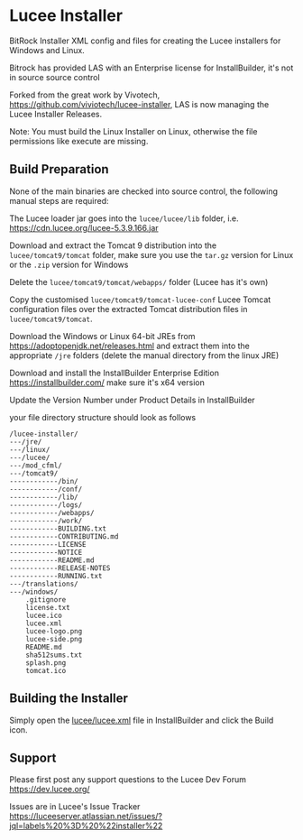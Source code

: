 # Lucee Installer #

BitRock Installer XML config and files for creating the Lucee installers for Windows and Linux.

Bitrock has provided LAS with an Enterprise license for InstallBuilder, it's not in source source control

Forked from the great work by Vivotech, <https://github.com/viviotech/lucee-installer>, LAS is now managing the Lucee Installer Releases.

Note: You must build the Linux Installer on Linux, otherwise the file permissions like execute are missing.

## Build Preparation ##

None of the main binaries are checked into source control, the following manual steps are required:

The Lucee loader jar goes into the `lucee/lucee/lib` folder, i.e. <https://cdn.lucee.org/lucee-5.3.9.166.jar>

Download and extract the Tomcat 9 distribution into the `lucee/tomcat9/tomcat` folder, make sure you use the `tar.gz` version for Linux or the `.zip` version for Windows

Delete the `lucee/tomcat9/tomcat/webapps/` folder (Lucee has it's own)

Copy the customised `lucee/tomcat9/tomcat-lucee-conf` Lucee Tomcat configuration files over the extracted Tomcat distribution files  in `lucee/tomcat9/tomcat`.

Download the Windows or Linux 64-bit JREs from <https://adoptopenjdk.net/releases.html> and extract them into the appropriate `/jre` folders (delete the manual directory from the linux JRE)

Download and install the InstallBuilder Enterprise Edition <https://installbuilder.com/> make sure it's x64 version

Update the Version Number under Product Details in InstallBuilder

your file directory structure should look as follows

    /lucee-installer/
    ---/jre/
    ---/linux/
    ---/lucee/
    ---/mod_cfml/
    ---/tomcat9/
    ------------/bin/
    ------------/conf/
    ------------/lib/
    ------------/logs/
    ------------/webapps/
    ------------/work/
    ------------BUILDING.txt
    ------------CONTRIBUTING.md
    ------------LICENSE
    ------------NOTICE
    ------------README.md
    ------------RELEASE-NOTES
    ------------RUNNING.txt
    ---/translations/
    ---/windows/
        .gitignore
        license.txt
        lucee.ico
        lucee.xml
        lucee-logo.png
        lucee-side.png
        README.md
        sha512sums.txt
        splash.png
        tomcat.ico

## Building the Installer ##

Simply open the [lucee/lucee.xml](lucee/lucee.xml) file in InstallBuilder and click the Build icon.

## Support ##

Please first post any support questions to the Lucee Dev Forum <https://dev.lucee.org/>

Issues are in Lucee's Issue Tracker <https://luceeserver.atlassian.net/issues/?jql=labels%20%3D%20%22installer%22>

